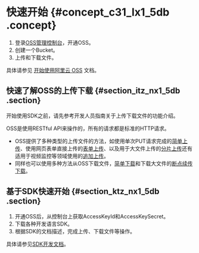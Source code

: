 # 快速开始 {#concept_c31_lx1_5db .concept}

1.  登录[OSS管理控制台](https://oss.console.aliyun.com/)，开通OSS。
2.  创建一个Bucket。
3.  上传和下载文件。

具体请参见 [开始使用阿里云 OSS](../cn.zh-CN/快速入门/开始使用阿里云OSS.md#) 文档。

## 快速了解OSS的上传下载 {#section_itz_nx1_5db .section}

开始使用SDK之前，请先参考开发人员指南关于上传下载文件的功能介绍。

OSS是使用RESTful API来操作的，所有的请求都是标准的HTTP请求。

-   OSS提供了多种类型的上传文件的方法，如使用单次PUT请求完成的[简单上传](cn.zh-CN/开发指南/上传文件/简单上传.md#)、使用网页表单直接上传的[表单上传](cn.zh-CN/开发指南/上传文件/表单上传.md#)、以及用于大文件上传的[分片上传](cn.zh-CN/开发指南/上传文件/断点续传.md#)还有适用于视频监控等领域使用的[追加上传](cn.zh-CN/开发指南/上传文件/追加上传.md#)。
-   同样也可以使用多种方法从OSS下载文件，[简单下载](cn.zh-CN/开发指南/下载文件/简单下载.md#)和下载大文件的[断点续传下载](cn.zh-CN/开发指南/下载文件/断点续传下载.md#)。

## 基于SDK快速开始 {#section_ktz_nx1_5db .section}

1.  开通OSS后，从控制台上获取AccessKeyId和AccessKeySecret。
2.  下载各种开发语言SDK。
3.  根据SDK的文档描述，完成上传、下载文件等操作。

具体请参见[SDK开发文档](https://help.aliyun.com/document_detail/52834.html)。

